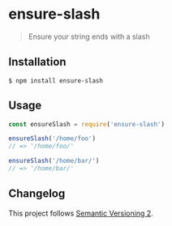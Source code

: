 # ensure-slash

> Ensure your string ends with a slash

## Installation

```
$ npm install ensure-slash
```

## Usage

```js
const ensureSlash = require('ensure-slash')

ensureSlash('/home/foo')
// => '/home/foo/'

ensureSlash('/home/bar/')
// => '/home/bar/'
```

## Changelog

This project follows [Semantic Versioning 2](http://semver.org/).
